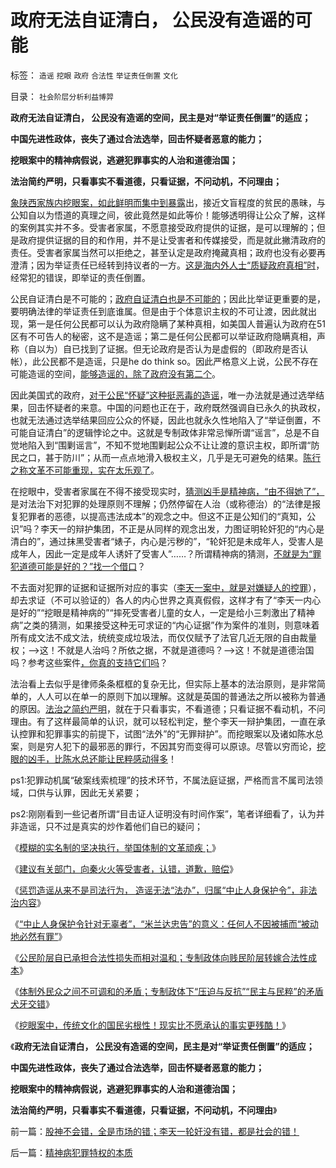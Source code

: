 # 政府无法自证清白，&nbsp;公民没有造谣的可能

标签： `造谣` `挖眼` `政府` `合法性` `举证责任倒置` `文化` 

目录： `社会阶层分析利益博羿`

**政府无法自证清白， 公民没有造谣的空间，民主是对“举证责任倒置”的适应；**

**中国先进性政体，丧失了通过合法选举，回击怀疑者恶意的能力；**

**挖眼案中的精神病假说，逃避犯罪事实的人治和道德治国；**

**法治简约严明，只看事实不看道德，只看证据，不问动机，不问理由；**

[象陕西家族内挖眼案，如此鲜明而集中到暴露](../../../2013/9/5/挖眼案！现实比无法面对的事实更残酷！.md)出，接近文盲程度的贫民的愚昧，与公知自以为悟道的真理之间，彼此竟然是如此等价！能够透明得让公众了解，这样的案例其实并不多。受害者家属，不愿意接受政府提供的证据，是可以理解的；但是政府提供证据的目的和作用，并不是让受害者和传媒接受，而是就此撇清政府的责任。受害者家属当然可以拒绝之，甚至认定是政府掩藏真相；政府也没有必要再澄清；因为举证责任已经转到持议者的一方。[这是海内外人士“质疑政府真相”时](../../../2012/2/11/言论管制对极端分子无效，文人普遍性严重左倾.md)，经常犯的错误，即举证的责任倒置。



公民自证清白是不可能的；[政府自证清白也是不可能的](../../../2013/9/2/政府总会提出美德而得到恶评；总能发布法律，最终由公众审判.md)；因此比举证更重要的是，要明确法律的举证责任到底谁属。但是由于个体意识主权的不可让渡，因此就出现，第一是任何公民都可以认为政府隐瞒了某种真相，如美国人普遍认为政府在51区有不可告人的秘密，这不是造谣；第二是任何公民都可以举证政府隐瞒真相，声称（自以为）自已找到了证据。但无论政府是否认为是虚假的（即政府是否认帐），此公民都不是造谣，只是he
do think so。因此严格意义上说，公民不存在可能造谣的空间，[能够造谣的，除了政府没有第二个](../../../2011/11/1/垄断的传媒一直享有造谣的特许权.md)。

因此美国式的政府，[对于公民“怀疑”这种挺恶毒的造谣](../../../2010/11/30/为什么处罚造谣将制造恐慌？.md)，唯一办法就是通过选举结果，回击怀疑者的来意。中国的问题也正在于，政府既然强调自已永久的执政权，也就无法通过选举结果回应公众的怀疑，因此也就永久性地陷入了“举证倒置，不可能自证清白”的逻辑悖论之中。这就是专制政体非常忌惮所谓“谣言”，总是不自觉地陷入到“围剿谣言”，不知不觉地围剿起公众不让让渡的意识主权，即所谓“防民之口，甚于防川”；从而一点点地滑入极权主义，几乎是无可避免的结果。[陈行之称文革不可能重现，实在太乐观了](../../../2012/3/8/缺失私有制原则，折腾总成黄宗羲定律.md)。

在挖眼中，受害者家属在不得不接受现实时，[猜测凶手是精神病，“由不得她了”，](../../../2013/7/9/精神病是民主进程的火力侦察.md)是对法治下对犯罪的处理原则不理解；仍然停留在人治（或称德治）的“法律是报复犯罪者的恶德，以提高违法成本”的观念之中。但这不正是公知们的“真知，公识”吗？李天一的辩护集团，不正是从同样的观念出发，力图证明轮奸犯的“内心是清白的”，通过抹黑受害者“婊子，内心是污秽的”，“轮奸犯是未成年人，受害人是成年人，因此一定是成年人诱奸了受害人”……？所谓精神病的猜测，[不就是为“罪犯道德可能是好的？”找一个借口](../../../2010/3/26/“精神病（犯）免责”侵犯人权歪曲法理.md)？

不去面对犯罪的证据和证据所对应的事实（[李天一案中，就是对嫌疑人的控罪](../../../2013/8/28/李天一案怎么能动摇中国政体的合法性？.md)），却去求证（不可以验证的）各人的内心世界之真真假假，这样才有了“李天一内心是好的”“挖眼是精神病的”“摔死受害者儿童的女人，一定是给小三刺激出了精神病”之类的猜测，如果接受这种无可求证的“内心证据”作为案件的准则，则意味着所有成文法不成文法，统统变成垃圾法，而仅仅赋予了法官几近无限的自由裁量权；——>这！不就是人治吗？所依之据，不就是道德吗？——>这！不就是道德治国吗？参考这些案件[，你真的支持它们吗](http://darthvad.blog.sohu.com/133552226.html)？

法治看上去似乎是律师条条框框的复杂无比，但实际上基本的法治原则，是非常简单的，人人可以在单一的原则下加以理解。这就是英国的普通法之所以被称为普通的原因。[法治之简约严明](../../../2009/8/24/法制法治须“简约严明”.md)，就在于只看事实，不看道德；只看证据不看动机，不问理由。有了这样最简单的认识，就可以轻松判定，整个李天一辩护集团，一直在承认控罪和犯罪事实的前提下，试图“法外”的“无罪辩护”。而挖眼案以及诸如陈水总案，则是穷人犯下的最邪恶的罪行，不因其穷而变得可以原谅。尽管以穷而论，[挖眼的凶手，比陈水总还能让民粹感动得多](../../../2013/6/16/郑民生陈水总的同情者，没有底线的民粹情结.md)！

ps1:犯罪动机属“破案线索梳理”的技术环节，不属法庭证据，严格而言不属司法领域，口供与认罪，因此无关紧要；

ps2:刚刚看到一些记者所谓“目击证人证明没有时间作案”，笔者详细看了，认为并非造谣，只不过是真实的炒作着他们自已的疑问；

《[模糊的实名制的坚决执行，举国体制的文革顽疾；](../../../2013/9/2/模糊的实名制的坚决执行，举国体制的文革顽疾，兼谈电话实名制.md)》

《[建议有关部门，向秦火火等受害者，认错，道歉，赔偿](../../../2013/9/3/建议有关部门向秦火火等坏人认错，道歉，并赔偿.md)》

《[惩罚造谣从来不是司法行为，
造谣无法“法办”，归属“中止人身保护令”，非法治内容](../../../2013/9/4/如果造谣可以入罪，还有谁能无辜？.md)》

《[“中止人身保护令针对无辜者”，“米兰达忠告”的意义：任何人不因被捕而“被动地必然有罪”](../../../2013/9/4/世上只有绝对的权力，不存在绝对的权利或绝对的自由.md)》

《[公民阶层自已承担合法性损失而相对温和；专制政体向贱民阶层转嫁合法性成本](../../../2013/9/5/中止人身保护令对主权的合法性消耗,成本转移和“合法性守恒”.md)》

《[体制外民众之间不可调和的矛盾；专制政体下“压迫与反抗”“民主与民粹”的矛盾犬牙交错](../../../2013/9/5/专制共同体的体制内外不可调和的矛盾和犬牙交错；.md)》

《[挖眼案中，传统文化的国民劣根性！现实比不愿承认的事实更残酷！](../../../2013/9/5/挖眼案！现实比无法面对的事实更残酷！.md)》

《**政府无法自证清白， 公民没有造谣的空间，民主是对“举证责任倒置”的适应；**

**中国先进性政体，丧失了通过合法选举，回击怀疑者恶意的能力；**

**挖眼案中的精神病假说，逃避犯罪事实的人治和道德治国；**

**法治简约严明，只看事实不看道德，只看证据，不问动机，不问理由**》



前一篇：[股神不会错，全是市场的错；李天一轮奸没有错，都是社会的错！](../../../2013/9/5/股神不会错，全是市场的错；李天一轮奸没有错，都是社会的错！.md)

后一篇：[精神病犯罪特权的本质](../../../2013/9/6/精神病犯罪特权的本质.md)